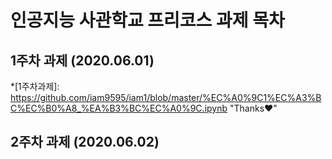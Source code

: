 # 인공지능 사관학교 프리코스 과제 목차

## 1주차 과제 (2020.06.01)
*[1주차과제]: https://github.com/iam9595/iam1/blob/master/%EC%A0%9C1%EC%A3%BC%EC%B0%A8_%EA%B3%BC%EC%A0%9C.ipynb "Thanks❤"

## 2주차 과제 (2020.06.02)
